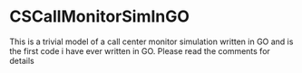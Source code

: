 # CSCallMonitorSimInGO
This is a trivial model of a call center monitor simulation written in GO and is the first code i have ever written in GO.
Please read the comments for details

